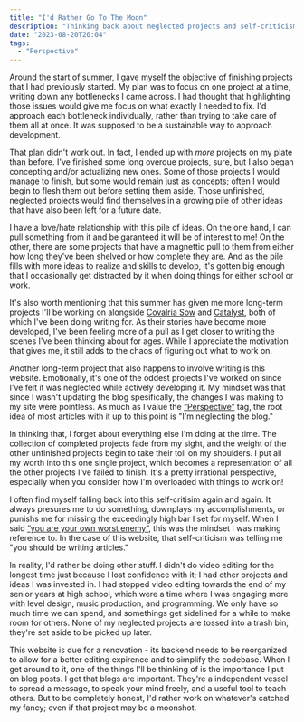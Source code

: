 ```yaml
---
title: "I'd Rather Go To The Moon"
description: "Thinking back about neglected projects and self-criticism."
date: "2023-08-20T20:04"
tags:
  - "Perspective"
---
```


Around the start of summer, I gave myself the objective of finishing projects that I had previously started. My plan was to focus on one project at a time, writing down any bottlenecks I came across. I had thought that highlighting those issues would give me focus on what exactly I needed to fix. I'd approach each bottleneck individually, rather than trying to take care of them all at once. It was supposed to be a sustainable way to approach development.

That plan didn't work out. In fact, I ended up with *more* projects on my plate than before. I've finished some long overdue projects, sure, but I also began concepting and/or actualizing new ones. Some of those projects I would manage to finish, but some would remain just as concepts; often I would begin to flesh them out before setting them aside. Those unfinished, neglected projects would find themselves in a growing pile of other ideas that have also been left for a future date.

I have a love/hate relationship with this pile of ideas. On the one hand, I can pull something from it and be garanteed it will be of interest to me! On the other, there are some projects that have a magnettic pull to them from either how long they've been shelved or how complete they are. And as the pile fills with more ideas to realize and skills to develop, it's gotten big enough that I occasionally get distracted by it when doing things for either school or work.

It's also worth mentioning that this summer has given me more long-term projects I'll be working on alongside [Covalria Sow](http://covalriasow.com) and [Catalyst](https://www.moddb.com/mods/portal-catalyst), both of which I've been doing writing for. As their stories have become more developed, I've been feeling more of a pull as I get closer to writing the scenes I've been thinking about for ages. While I appreciate the motivation that gives me, it still adds to the chaos of figuring out what to work on.

Another long-term project that also happens to involve writing is this website. Emotionally, it's one of the oddest projects I've worked on since I've felt it was neglected while actively developing it. My mindset was that since I wasn't updating the blog spesifically, the changes I was making to my site were pointless. As much as I value the [“Perspective”](/blog/tags/perspective/) tag, the root idea of most articles with it up to this point is "I'm neglecting the blog."

In thinking that, I forget about everything else I'm doing at the time. The collection of completed projects fade from my sight, and the weight of the other unfinished projects begin to take their toll on my shoulders. I put all my worth into this one single project, which becomes a representation of all the other projects I've failed to finish. It's a pretty irrational perspective, especially when you consider how I'm overloaded with things to work on!

I often find myself falling back into this self-critisim again and again. It always presures me to do something, downplays my accomplishments, or punishs me for missing the exceedingly high bar I set for myself. When I said [“you are your own worst enemy”](/blog/facing-creative-road-blocks#personal-troubles), this was the mindset I was making reference to. In the case of this website, that self-criticism was telling me "you should be writing articles."

In reality, I'd rather be doing other stuff. I didn't do video editing for the longest time just because I lost confidence with it; I had other projects and ideas I was invested in. I had stopped video editing towards the end of my senior years at high school, which were a time where I was engaging more with level design, music production, and programming. We only have so much time we can spend, and somethings get sidelined for a while to make room for others. None of my neglected projects are tossed into a trash bin, they're set aside to be picked up later.

This website is due for a renovation - its backend needs to be reorganized to allow for a better editing expirence and to simplify the codebase. When I get around to it, one of the things I'll be thinking of is the importance I put on blog posts. I get that blogs are important. They're a independent vessel to spread a message, to speak your mind freely, and a useful tool to teach others. But to be completely honest, I'd rather work on whatever's catched my fancy; even if that project may be a moonshot.